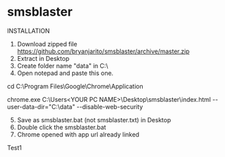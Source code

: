 # smsblaster
INSTALLATION
1. Download zipped file https://github.com/bryanjarito/smsblaster/archive/master.zip
2. Extract in Desktop
3. Create folder name "data" in C:\
4. Open notepad and paste this one.
    
cd C:\Program Files\Google\Chrome\Application

chrome.exe C:\Users\<YOUR PC NAME>\Desktop\smsblaster\index.html --user-data-dir="C:\data" --disable-web-security
      
5. Save as smsblaster.bat (not smsblaster.txt) in Desktop
6. Double click the smsblaster.bat
7. Chrome opened with app url already linked


Test1
